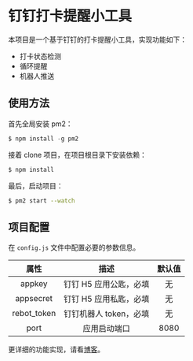 # 钉钉打卡提醒小工具

本项目是一个基于钉钉的打卡提醒小工具，实现功能如下：

- 打卡状态检测
- 循环提醒
- 机器人推送

## 使用方法

首先全局安装 pm2：

```js
$ npm install -g pm2
```

接着 clone 项目，在项目根目录下安装依赖：

```js
$ npm install
```

最后，启动项目：

```sh
$ pm2 start --watch
```

## 项目配置

在 `config.js` 文件中配置必要的参数信息。

|    属性     |          描述          | 默认值 |
| :---------: | :--------------------: | :----: |
|   appkey    | 钉钉 H5 应用公匙，必填 |   无   |
|  appsecret  | 钉钉 H5 应用私匙，必填 |   无   |
| rebot_token | 钉钉机器人 token，必填 |   无   |
|    port     |      应用启动端口      |  8080  |

更详细的功能实现，请看[博客](https://juejin.cn/post/7136108565986541598/)。
